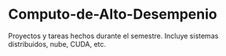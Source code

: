 # Computo-de-Alto-Desempenio
Proyectos y tareas hechos durante el semestre. Incluye  sistemas distribuidos, nube, CUDA, etc.
